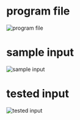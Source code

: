 # program file
![program file](mvt_579.png)
# sample input
![sample input](IO_579.png)
# tested input
![tested input](TIO_579.png)
